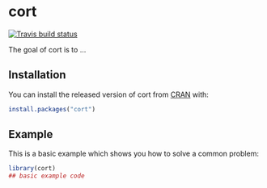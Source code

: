 
# cort

<!-- badges: start -->
[![Travis build status](https://travis-ci.org/lrnv/cort.svg?branch=master)](https://travis-ci.org/lrnv/cort)
<!-- badges: end -->

The goal of cort is to ...

## Installation

You can install the released version of cort from [CRAN](https://CRAN.R-project.org) with:

``` r
install.packages("cort")
```

## Example

This is a basic example which shows you how to solve a common problem:

``` r
library(cort)
## basic example code
```

